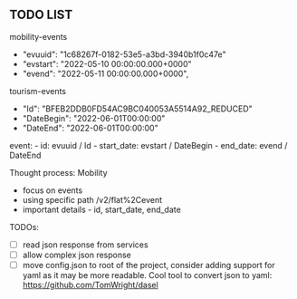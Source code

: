 ## TODO LIST

mobility-events

- "evuuid": "1c68267f-0182-53e5-a3bd-3940b1f0c47e"
- "evstart": "2022-05-10 00:00:00.000+0000"
- "evend": "2022-05-11 00:00:00.000+0000",

tourism-events

- "Id": "BFEB2DDB0FD54AC9BC040053A5514A92_REDUCED"
- "DateBegin": "2022-06-01T00:00:00"
- "DateEnd": "2022-06-01T00:00:00"

event:
    - id: evuuid / Id
    - start_date: evstart / DateBegin
    - end_date: evend / DateEnd

Thought process:
Mobility

- focus on events
- using specific path /v2/flat%2Cevent
- important details - id, start_date, end_date

TODOs:

- [ ] read json response from services
- [ ] allow complex json response
- [ ] move config.json to root of the project, consider adding support for yaml as it may be more readable. Cool tool to convert json to yaml: <https://github.com/TomWright/dasel>
